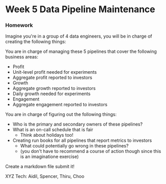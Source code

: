 # Week 5 Data Pipeline Maintenance

### Homework

Imagine you're in a group of 4 data engineers, you will be in charge of creating the following things:

You are in charge of managing these 5 pipelines that cover the following business areas:
 
- Profit
 - Unit-level profit needed for experiments
 - Aggregate profit reported to investors
- Growth
 - Aggregate growth reported to investors
 - Daily growth needed for experiments
- Engagement 
 - Aggregate engagement reported to investors

You are in charge of figuring out the following things:

- Who is the primary and secondary owners of these pipelines?
- What is an on-call schedule that is fair
  - Think about holidays too!
- Creating run books for all pipelines that report metrics to investors
  - What could potentially go wrong in these pipelines?
  - (you don't have to recommend a course of action though since this is an imaginatione exercise)
  
Create a markdown file submit it!

XYZ Tech: Aidil, Spencer, Thiru, Choo




 